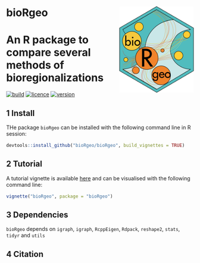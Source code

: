 # __bioRgeo__ <img src="man/figures/logo.png" align="right" alt="" width="200" />

# An R package to compare several methods of bioregionalizations

[![build](https://img.shields.io/github/workflow/status/bioRgeo/bioRgeo/pkgdown/master?style=flat&logo=github)](https://github.com/bioRgeo/bioRgeo/actions) 
[![licence](https://img.shields.io/badge/Licence-GPL--3-blue.svg)](https://www.r-project.org/Licenses/GPL-3) 
[![version](https://img.shields.io/github/v/release/bioRgeo/bioRgeo?label=version&style=flat&logo=github)](https://github.com/bioRgeo/bioRgeo)   

## 1 Install

THe package `bioRgeo` can be installed with the following command line in R session:

``` r
devtools::install_github("bioRgeo/bioRgeo", build_vignettes = TRUE)
```

## 2 Tutorial

A tutorial vignette is available [here](https://jbferet.github.io/biodivMapR/articles/tutorial.html) and can be
visualised with the following command line:

``` r
vignette("bioRgeo", package = "bioRgeo")
```

## 3 Dependencies

`bioRgeo` depends on `igraph`, `igraph`, `RcppEigen`, `Rdpack`, `reshape2`, `stats`, `tidyr` and `utils`

## 4  Citation  



